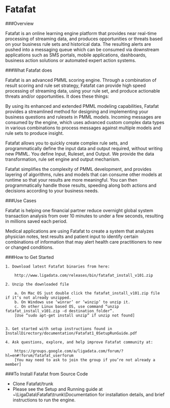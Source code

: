 Fatafat
===
###Overview

Fatafat is an online learning engine platform that provides near real-time processing of streaming data, and produces opportunities or threats based on your business rule sets and historical data.   The resulting alerts are pushed into a messaging queue which can be consumed via downstream applications such as SMS portals, mobile applications, dashboards, business action solutions or automated expert action systems.   

###What Fatafat does

Fatafat is an advanced PMML scoring engine.  Through a combination of result scoring and rule set strategy, Fatafat can provide high speed processing of streaming data, using your rule set, and produce actionable threats and/or opportunities.  It does these things:

By using its enhanced and extended PMML modeling capabilities, Fatafat provides a streamlined method for designing and implementing your business questions and rulesets in PMML models.  Incoming messages are consumed by the engine, which uses advanced custom complex data types in various combinations to process messages against multiple models and rule sets to produce insight.   
	
Fatafat allows you to quickly create complex rule sets, and programmatically define the input data and output required, without writing new PMML.  You define Input, Ruleset, and Output.  We provide the data transformation, rule set engine and output mechanism. 

Fatafat simplifies the complexity of PMML development, and provides layering of algorithms, rules and models that can consume other models at runtime so that your results are more meaningful. You can then programmatically handle those results, speeding along both actions and decisions according to your business needs.

###Use Cases

Fatafat is helping one financial partner reduce overnight global system transaction analysis from over 10 minutes to under a few seconds, resulting in millions saved each period. 

Medical applications are using Fatafat to create a system that analyzes physician notes, test results and patient input to identify certain combinations of information that may alert health care practitioners to new or changed conditions.

###How to Get Started

	1. Download latest Fatafat binaries from here:
	
		http://www.ligadata.com/releases/bin/fatafat_install_v101.zip

	2. Unzip the downloaded file
	
		a. On Mac OS just double click the fatafat_install_v101.zip file if it’s not already unzipped.
		b. On Windows use ‘winrar’ or ‘winzip’ to unzip it. 
		c. On other Linux based OS, use command “unzip fatafat_install_v101.zip -d destination_folder”. 
	   	[Use “sudo apt-get install unzip” if unzip not found]


	3. Get started with setup instructions found in InstallDirectory/documentation/Fatafat1_0SetupRunGuide.pdf

	4. Ask questions, explore, and help improve Fatafat community at:
	
		https://groups.google.com/a/ligadata.com/forum/?hl=en#!forum/fatafat_userforum
		[You may need to ask to join the group if you’re not already a member]

###To Install Fatafat from Source Code
- Clone Fatafat/trunk
- Please see the Setup and Running guide at ~\LigaData\Fatafat\trunk\Documentation for installation details, and brief instructions to run the engine.
